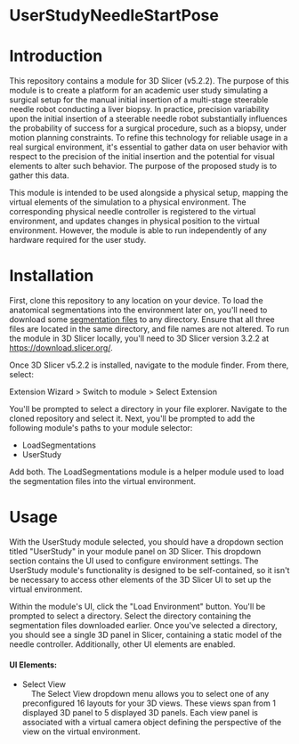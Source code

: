 # UserStudyNeedleStartPose

# Introduction
This repository contains a module for 3D Slicer (v5.2.2).
The purpose of this module is to create a platform for an academic user study 
simulating a surgical setup for the manual initial insertion of a multi-stage steerable needle robot 
conducting a liver biopsy. In practice, precision variability upon the initial insertion of a steerable needle 
robot substantially influences the probability of success for a surgical procedure, such as a biopsy, under motion 
planning constraints. To refine this technology for reliable usage in a real surgical environment, it's essential 
to gather data on user behavior with respect to the precision of the initial insertion and the potential for visual elements 
to alter such behavior. The purpose of the proposed study is to gather this data. 

This module is intended to be used alongside a physical setup, mapping the virtual elements of the simulation 
to a physical environment. The corresponding physical needle controller is registered to the virtual environment, 
and updates changes in physical position to the virtual environment. However, the module is able to run independently of
any hardware required for the user study.

# Installation
First, clone this repository to any location on your device.
To load the anatomical segmentations into the environment later on, you'll need to download some [segmentation files](https://drive.google.com/drive/folders/1-5JbVDJLhfWWK-OxQ-U0SFezlpGjRG-k?usp=sharing)
to any directory. Ensure that all three files are located in the same directory, and file names are not altered. 
To run the module in 3D Slicer locally, you'll need to 3D Slicer version 3.2.2 at https://download.slicer.org/.

Once 3D Slicer v5.2.2 is installed, navigate to the module finder.
From there, select:

Extension Wizard > Switch to module > Select Extension

You'll be prompted to select a directory in your file explorer. Navigate to the cloned repository and select it. Next, you'll be prompted to add the following module's paths to your module selector:
- LoadSegmentations 
- UserStudy

Add both. The LoadSegmentations module is a helper module used to load the segmentation files into the virtual environment.

# Usage

With the UserStudy module selected, you should have a dropdown section titled "UserStudy" in your module panel on 3D Slicer.
This dropdown section contains the UI used to configure environment settings. The UserStudy module's functionality is designed to be
self-contained, so it isn't be necessary to access other elements of the 3D Slicer UI to set up the virtual environment.

Within the module's UI, click the "Load Environment" button. You'll be prompted to select a directory. Select the directory containing
the segmentation files downloaded earlier. Once you've selected a directory, you should see a single 3D panel in Slicer, containing a static model
of the needle controller. Additionally, other UI elements are enabled.

#### UI Elements:
- Select View\
  &nbsp; &nbsp; The Select View dropdown menu allows you to select one of any preconfigured 16 layouts for your 3D views. These views span from 1 displayed 3D panel to 5 displayed 3D panels. Each view panel is associated with a virtual camera object defining the perspective of the view on the virtual environment.
